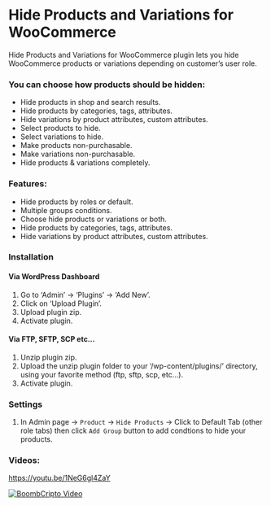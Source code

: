 # Hide Products and Variations for WooCommerce


Hide Products and Variations for WooCommerce plugin lets you hide WooCommerce products or variations depending on customer’s user role.

### You can choose how products should be hidden:

* Hide products in shop and search results.
* Hide products by categories, tags, attributes.
* Hide variations by product attributes, custom attributes.
* Select products to hide.
* Select variations to hide.
* Make products non-purchasable.
* Make variations non-purchasable.
* Hide products & variations completely.

### Features:

* Hide products by roles or default.
* Multiple groups conditions.
* Choose hide products or variations or both.
* Hide products by categories, tags, attributes.
* Hide variations by product attributes, custom attributes.


###  Installation
#### Via WordPress Dashboard
1. Go to ‘Admin’ -> ‘Plugins’ -> ‘Add New’.
1. Click on ‘Upload Plugin’.
1. Upload plugin zip.
1. Activate plugin.
#### Via FTP, SFTP, SCP etc…
1. Unzip plugin zip.
1. Upload the unzip plugin folder to your ‘/wp-content/plugins/’ directory, using your favorite method (ftp, sftp, scp, etc…).
1. Activate plugin.


###  Settings
1. In Admin page -> `Product` -> `Hide Products` -> Click to Default Tab (other role tabs) then click `Add Group` button to add condtions to hide your products.


### Videos:

https://youtu.be/1NeG6gl4ZaY

[![BoombCripto Video](https://img.youtube.com/vi/1NeG6gl4ZaY/0.jpg)](https://youtu.be/1NeG6gl4ZaY)

